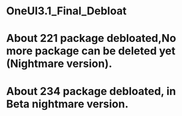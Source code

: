 # OneUI3.1_Final_Debloat
# About 221 package debloated,No more package can be deleted yet (Nightmare version).
# About 234 package debloated, in Beta nightmare version.
